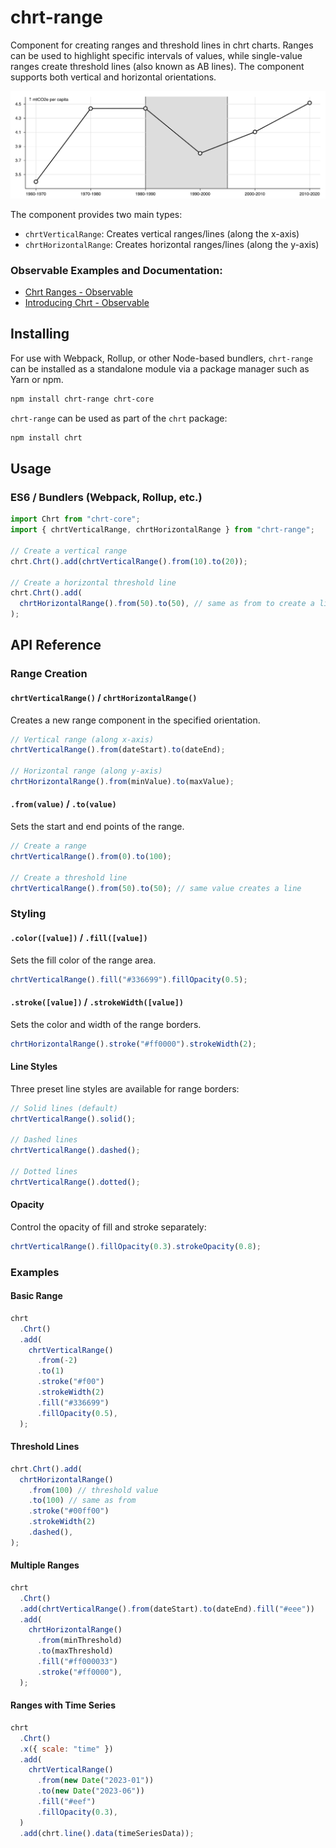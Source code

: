 # chrt-range

Component for creating ranges and threshold lines in chrt charts. Ranges can be used to highlight specific intervals of values, while single-value ranges create threshold lines (also known as AB lines). The component supports both vertical and horizontal orientations.

![Example of ranges and threshold lines in chrt](chrt-range.png)

The component provides two main types:

- `chrtVerticalRange`: Creates vertical ranges/lines (along the x-axis)
- `chrtHorizontalRange`: Creates horizontal ranges/lines (along the y-axis)

### Observable Examples and Documentation:

- [Chrt Ranges - Observable](https://observablehq.com/d/7095f7d3311367b6?collection=@chrt/chrt)
- [Introducing Chrt - Observable](https://observablehq.com/@chrt/introducing-chrt?collection=@chrt/chrt)

## Installing

For use with Webpack, Rollup, or other Node-based bundlers, `chrt-range` can be installed as a standalone module via a package manager such as Yarn or npm.

```bash
npm install chrt-range chrt-core
```

`chrt-range` can be used as part of the `chrt` package:

```bash
npm install chrt
```

## Usage

### ES6 / Bundlers (Webpack, Rollup, etc.)

```js
import Chrt from "chrt-core";
import { chrtVerticalRange, chrtHorizontalRange } from "chrt-range";

// Create a vertical range
chrt.Chrt().add(chrtVerticalRange().from(10).to(20));

// Create a horizontal threshold line
chrt.Chrt().add(
  chrtHorizontalRange().from(50).to(50), // same as from to create a line
);
```

## API Reference

### Range Creation

#### `chrtVerticalRange()` / `chrtHorizontalRange()`

Creates a new range component in the specified orientation.

```js
// Vertical range (along x-axis)
chrtVerticalRange().from(dateStart).to(dateEnd);

// Horizontal range (along y-axis)
chrtHorizontalRange().from(minValue).to(maxValue);
```

#### `.from(value)` / `.to(value)`

Sets the start and end points of the range.

```js
// Create a range
chrtVerticalRange().from(0).to(100);

// Create a threshold line
chrtVerticalRange().from(50).to(50); // same value creates a line
```

### Styling

#### `.color([value])` / `.fill([value])`

Sets the fill color of the range area.

```js
chrtVerticalRange().fill("#336699").fillOpacity(0.5);
```

#### `.stroke([value])` / `.strokeWidth([value])`

Sets the color and width of the range borders.

```js
chrtHorizontalRange().stroke("#ff0000").strokeWidth(2);
```

#### Line Styles

Three preset line styles are available for range borders:

```js
// Solid lines (default)
chrtVerticalRange().solid();

// Dashed lines
chrtVerticalRange().dashed();

// Dotted lines
chrtVerticalRange().dotted();
```

#### Opacity

Control the opacity of fill and stroke separately:

```js
chrtVerticalRange().fillOpacity(0.3).strokeOpacity(0.8);
```

### Examples

#### Basic Range

```js
chrt
  .Chrt()
  .add(
    chrtVerticalRange()
      .from(-2)
      .to(1)
      .stroke("#f00")
      .strokeWidth(2)
      .fill("#336699")
      .fillOpacity(0.5),
  );
```

#### Threshold Lines

```js
chrt.Chrt().add(
  chrtHorizontalRange()
    .from(100) // threshold value
    .to(100) // same as from
    .stroke("#00ff00")
    .strokeWidth(2)
    .dashed(),
);
```

#### Multiple Ranges

```js
chrt
  .Chrt()
  .add(chrtVerticalRange().from(dateStart).to(dateEnd).fill("#eee"))
  .add(
    chrtHorizontalRange()
      .from(minThreshold)
      .to(maxThreshold)
      .fill("#ff000033")
      .stroke("#ff0000"),
  );
```

#### Ranges with Time Series

```js
chrt
  .Chrt()
  .x({ scale: "time" })
  .add(
    chrtVerticalRange()
      .from(new Date("2023-01"))
      .to(new Date("2023-06"))
      .fill("#eef")
      .fillOpacity(0.3),
  )
  .add(chrt.line().data(timeSeriesData));
```
